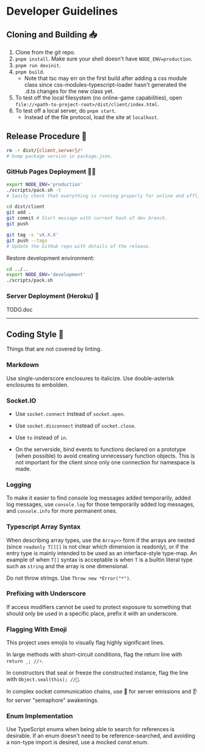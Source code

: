 
# Developer Guidelines

## Cloning and Building 📥

1. Clone from the git repo.
1. `pnpm install`. Make sure your shell doesn't have `NODE_ENV=production`.
1. `pnpm run devinit`.
1. `pnpm build`.
    - Note that tsc may err on the first build after adding a css module class since css-modules-typescript-loader hasn't generated the .d.ts changes for the new class yet.
1. To test off the local filesystem (no online-game capabilities), open `file://<path-to-project-root>/dist/client/index.html`.
1. To test off a local server, do `pnpm start`.
    - Instead of the file protocol, load the site at `localhost`.

## Release Procedure 🚢

```sh
rm -r dist/{client,server}/*
# bump package version in package.json.
```

### GitHub Pages Deployment 🐱‍👤

```sh
export NODE_ENV='production'
./scripts/pack.sh -t
# Sanity check that everything is running properly for online and offline implementations.

cd dist/client
git add .
git commit # Start message with current hash of dev branch.
git push

git tag -s 'vX.X.X'
git push --tags
# Update the GitHub repo with details of the release.
```

Restore development environment:

```sh
cd ../..
export NODE_ENV='development'
./scripts/pack.sh
```

### Server Deployment (Heroku) 🎈

TODO.doc

---

## Coding Style 🎨

Things that are not covered by linting.

### Markdown

Use single-underscore enclosures to italicize. Use double-asterisk enclosures to embolden.

### Socket.IO

- Use `socket.connect` instead of `socket.open`.
- Use `socket.disconnect` instead of `socket.close`.
- Use `to` instead of `in`.

- On the serverside, bind events to functions declared on a prototype (when possible) to avoid creating unnecessary function objects. This is not important for the client since only one connection for namespace is made.

### Logging

To make it easier to find console log messages added temporarily, added log messages, use `console.log` for those temporarily added log messages, and `console.info` for more permanent ones.

### Typescript Array Syntax

When describing array types, use the `Array<>` form if the arrays are nested (since `readonly T[][]` is not clear which dimension is readonly), or if the entry type is mainly intended to be used as an interface-style type-map. An example of when `T[]` syntax is acceptable is when `T` is a builtin literal type such as `string` and the array is one dimensional.

Do not throw strings. Use `Throw new *Error("*")`.

### Prefixing with Underscore

If access modifiers cannot be used to protect exposure to something that should only be used in a specific place, prefix it with an underscore.

### Flagging With Emoji

This project uses emojis to visually flag highly significant lines.

In large methods with short-circuit conditions, flag the return line with `return _; //⚡`.

In constructors that seal or freeze the constructed instance, flag the line with `Object.seal(this); //🧊`.

In complex socket communication chains, use 📢 for server emissions and 👂 for server "semaphore" awakenings.

### Enum Implementation

Use TypeScript enums when being able to search for references is desirable. If an enum doesn't need to be reference-searched, and avoiding a non-type import is desired, use a mocked const enum.
